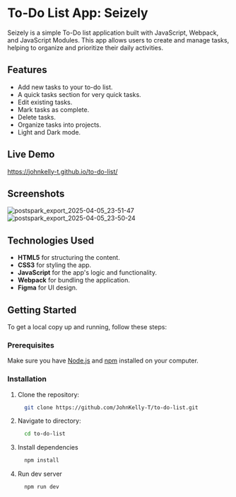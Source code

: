 # To-Do List App: Seizely

Seizely is a simple To-Do list application built with JavaScript, Webpack, and JavaScript Modules. This app allows users to create and manage tasks, helping to organize and prioritize their daily activities.

## Features

- Add new tasks to your to-do list.
- A quick tasks section for very quick tasks.
- Edit existing tasks.
- Mark tasks as complete.
- Delete tasks.
- Organize tasks into projects.
- Light and Dark mode.

## Live Demo
https://johnkelly-t.github.io/to-do-list/

## Screenshots

![postspark_export_2025-04-05_23-51-47](https://github.com/user-attachments/assets/8af00113-5117-42bc-bf3b-64cab3a599c6)
![postspark_export_2025-04-05_23-50-24](https://github.com/user-attachments/assets/11a1d149-73b1-4574-9e7b-f5ab35e62b7d)

## Technologies Used

- **HTML5** for structuring the content.
- **CSS3** for styling the app.
- **JavaScript** for the app's logic and functionality.
- **Webpack** for bundling the application.
- **Figma** for UI design.

## Getting Started

To get a local copy up and running, follow these steps:

### Prerequisites

Make sure you have [Node.js](https://nodejs.org/) and [npm](https://www.npmjs.com/) installed on your computer.

### Installation

1. Clone the repository:
   ```bash
     git clone https://github.com/JohnKelly-T/to-do-list.git
   ```
2. Navigate to directory:
   ```bash
     cd to-do-list
   ```
4. Install dependencies
   ```bash
     npm install
   ```
5. Run dev server
   ```bash
     npm run dev
   ```
